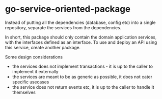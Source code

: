 # go-service-oriented-package

Instead of putting all the dependencies (database, config etc) into a single repository, separate the services from the dependencies.


In short, this package should only contain the domain application services, with the interfaces defined as an interface. To use and deploy an API using this service, create another package.



Some design considerations
- the services does not implement transactions - it is up to the caller to implement it externally
- the services are meant to be as generic as possible, it does not cater specific usecases
- the service does not return events etc, it is up to the caller to handle it themselves

